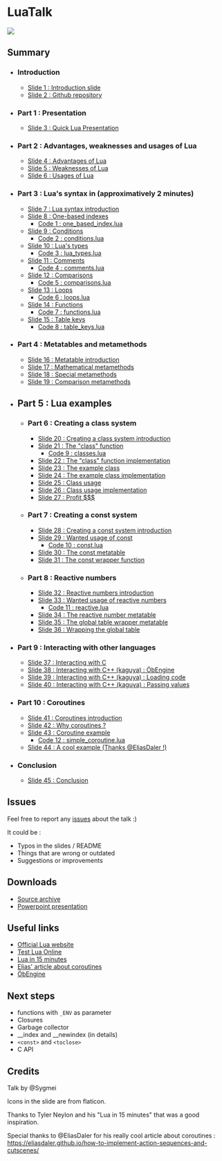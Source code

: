 # LuaTalk

![](https://raw.githubusercontent.com/Sygmei/LuaTalk/master/resources/banner.png)

## Summary

- ### Introduction
    - [Slide 1 : Introduction slide](https://raw.githubusercontent.com/Sygmei/LuaTalk/master/slides/Diapositive1.PNG)
    - [Slide 2 : Github repository](https://raw.githubusercontent.com/Sygmei/LuaTalk/master/slides/Diapositive2.PNG)
- ### Part 1 : Presentation
    - [Slide 3 : Quick Lua Presentation](https://raw.githubusercontent.com/Sygmei/LuaTalk/master/slides/Diapositive3.PNG)
- ### Part 2 : Advantages, weaknesses and usages of Lua
    - [Slide 4 : Advantages of Lua](https://raw.githubusercontent.com/Sygmei/LuaTalk/master/slides/Diapositive4.PNG)
    - [Slide 5 : Weaknesses of Lua](https://raw.githubusercontent.com/Sygmei/LuaTalk/master/slides/Diapositive5.PNG)
    - [Slide 6 : Usages of Lua](https://raw.githubusercontent.com/Sygmei/LuaTalk/master/slides/Diapositive6.PNG)
- ### Part 3 : Lua's syntax in (approximatively 2 minutes)
    - [Slide 7 : Lua syntax introduction](https://raw.githubusercontent.com/Sygmei/LuaTalk/master/slides/Diapositive7.PNG)
    - [Slide 8 : One-based indexes](https://raw.githubusercontent.com/Sygmei/LuaTalk/master/slides/Diapositive8.PNG)
        - [Code 1 : one_based_index.lua](https://raw.githubusercontent.com/Sygmei/LuaTalk/master/source/lua_in_2_minutes/one_based_index.lua)
    - [Slide 9 : Conditions](https://raw.githubusercontent.com/Sygmei/LuaTalk/master/slides/Diapositive9.PNG)
        - [Code 2 : conditions.lua](https://raw.githubusercontent.com/Sygmei/LuaTalk/master/source/lua_in_2_minutes/conditions.lua)
    - [Slide 10 : Lua's types](https://raw.githubusercontent.com/Sygmei/LuaTalk/master/slides/Diapositive10.PNG)
        - [Code 3 : lua_types.lua](https://raw.githubusercontent.com/Sygmei/LuaTalk/master/source/lua_in_2_minutes/lua_types.lua)
    - [Slide 11 : Comments](https://raw.githubusercontent.com/Sygmei/LuaTalk/master/slides/Diapositive11.PNG)
        - [Code 4 : comments.lua](https://raw.githubusercontent.com/Sygmei/LuaTalk/master/source/lua_in_2_minutes/comments.lua)
    - [Slide 12 : Comparisons](https://raw.githubusercontent.com/Sygmei/LuaTalk/master/slides/Diapositive12.PNG)
        - [Code 5 : comparisons.lua](https://raw.githubusercontent.com/Sygmei/LuaTalk/master/source/lua_in_2_minutes/comparisons.lua)
    - [Slide 13 : Loops](https://raw.githubusercontent.com/Sygmei/LuaTalk/master/slides/Diapositive13.PNG)
        - [Code 6 : loops.lua](https://raw.githubusercontent.com/Sygmei/LuaTalk/master/source/lua_in_2_minutes/loops.lua)
    - [Slide 14 : Functions](https://raw.githubusercontent.com/Sygmei/LuaTalk/master/slides/Diapositive14.PNG)
        - [Code 7 : functions.lua](https://raw.githubusercontent.com/Sygmei/LuaTalk/master/source/lua_in_2_minutes/functions.lua)
    - [Slide 15 : Table keys](https://raw.githubusercontent.com/Sygmei/LuaTalk/master/slides/Diapositive15.PNG)
        - [Code 8 : table_keys.lua](https://raw.githubusercontent.com/Sygmei/LuaTalk/master/source/lua_in_2_minutes/table_keys.lua)
- ### Part 4 : Metatables and metamethods
    - [Slide 16 : Metatable introduction](https://raw.githubusercontent.com/Sygmei/LuaTalk/master/slides/Diapositive16.PNG)
    - [Slide 17 : Mathematical metamethods](https://raw.githubusercontent.com/Sygmei/LuaTalk/master/slides/Diapositive17.PNG)
    - [Slide 18 : Special metamethods](https://raw.githubusercontent.com/Sygmei/LuaTalk/master/slides/Diapositive18.PNG)
    - [Slide 19 : Comparison metamethods](https://raw.githubusercontent.com/Sygmei/LuaTalk/master/slides/Diapositive19.PNG)
- ## Part 5 : Lua examples
    - ### Part 6 : Creating a class system
        - [Slide 20 : Creating a class system introduction](https://raw.githubusercontent.com/Sygmei/LuaTalk/master/slides/Diapositive20.PNG)
        - [Slide 21 : The "class" function](https://raw.githubusercontent.com/Sygmei/LuaTalk/master/slides/Diapositive21.PNG)
            - [Code 9 : classes.lua](https://raw.githubusercontent.com/Sygmei/LuaTalk/master/source/creating_a_class_system/classes.lua)
        - [Slide 22 : The "class" function implementation](https://raw.githubusercontent.com/Sygmei/LuaTalk/master/slides/Diapositive22.PNG)
        - [Slide 23 : The example class](https://raw.githubusercontent.com/Sygmei/LuaTalk/master/slides/Diapositive23.PNG)
        - [Slide 24 : The example class implementation](https://raw.githubusercontent.com/Sygmei/LuaTalk/master/slides/Diapositive24.PNG)
        - [Slide 25 : Class usage](https://raw.githubusercontent.com/Sygmei/LuaTalk/master/slides/Diapositive25.PNG)
        - [Slide 26 : Class usage implementation](https://raw.githubusercontent.com/Sygmei/LuaTalk/master/slides/Diapositive26.PNG)
        - [Slide 27 : Profit $$$](https://raw.githubusercontent.com/Sygmei/LuaTalk/master/slides/Diapositive27.PNG)
    - ### Part 7 : Creating a const system
        - [Slide 28 : Creating a const system introduction](https://raw.githubusercontent.com/Sygmei/LuaTalk/master/slides/Diapositive28.PNG)
        - [Slide 29 : Wanted usage of const](https://raw.githubusercontent.com/Sygmei/LuaTalk/master/slides/Diapositive29.PNG)
            - [Code 10 : const.lua](https://github.com/Sygmei/LuaTalk/blob/master/source/creating_a_const_system/const.lua)
        - [Slide 30 : The const metatable](https://raw.githubusercontent.com/Sygmei/LuaTalk/master/slides/Diapositive30.PNG)
        - [Slide 31 : The const wrapper function](https://raw.githubusercontent.com/Sygmei/LuaTalk/master/slides/Diapositive31.PNG)
    - ### Part 8 : Reactive numbers
        - [Slide 32 : Reactive numbers introduction](https://raw.githubusercontent.com/Sygmei/LuaTalk/master/slides/Diapositive32.PNG)
        - [Slide 33 : Wanted usage of reactive numbers](https://raw.githubusercontent.com/Sygmei/LuaTalk/master/slides/Diapositive33.PNG)
            - [Code 11 : reactive.lua](https://raw.githubusercontent.com/Sygmei/LuaTalk/master/source/creating_a_reactive_number_system/reactive.lua)
        - [Slide 34 : The reactive number metatable](https://raw.githubusercontent.com/Sygmei/LuaTalk/master/slides/Diapositive34.PNG)
        - [Slide 35 : The global table wrapper metatable](https://raw.githubusercontent.com/Sygmei/LuaTalk/master/slides/Diapositive35.PNG)
        - [Slide 36 : Wrapping the global table](https://raw.githubusercontent.com/Sygmei/LuaTalk/master/slides/Diapositive36.PNG)
- ### Part 9 : Interacting with other languages
    - [Slide 37 : Interacting with C](https://raw.githubusercontent.com/Sygmei/LuaTalk/master/slides/Diapositive37.PNG)
    - [Slide 38 : Interacting with C++ (kaguya) : ÖbEngine](https://raw.githubusercontent.com/Sygmei/LuaTalk/master/slides/Diapositive38.PNG)
    - [Slide 39 : Interacting with C++ (kaguya) : Loading code](https://raw.githubusercontent.com/Sygmei/LuaTalk/master/slides/Diapositive39.PNG)
    - [Slide 40 : Interacting with C++ (kaguya) : Passing values](https://raw.githubusercontent.com/Sygmei/LuaTalk/master/slides/Diapositive40.PNG)
- ### Part 10 : Coroutines
    - [Slide 41 : Coroutines introduction](https://raw.githubusercontent.com/Sygmei/LuaTalk/master/slides/Diapositive41.PNG)
    - [Slide 42 : Why coroutines ?](https://raw.githubusercontent.com/Sygmei/LuaTalk/master/slides/Diapositive42.PNG)
    - [Slide 43 : Coroutine example](https://raw.githubusercontent.com/Sygmei/LuaTalk/master/slides/Diapositive43.PNG)
        - [Code 12 : simple_coroutine.lua](https://raw.githubusercontent.com/Sygmei/LuaTalk/master/source/coroutines/simple_coroutine.lua)
    - [Slide 44 : A cool example (Thanks @EliasDaler !)](https://raw.githubusercontent.com/Sygmei/LuaTalk/master/slides/Diapositive44.PNG)
- ### Conclusion
    - [Slide 45 : Conclusion](https://raw.githubusercontent.com/Sygmei/LuaTalk/master/slides/Diapositive45.PNG)

## Issues

Feel free to report any [issues](https://github.com/Sygmei/LuaTalk/issues) about the talk :)

It could be :
- Typos in the slides / README
- Things that are wrong or outdated
- Suggestions or improvements

## Downloads

- [Source archive](https://raw.githubusercontent.com/Sygmei/LuaTalk/master/source/sources.zip)
- [Powerpoint presentation](https://raw.githubusercontent.com/Sygmei/LuaTalk/master/slides/presentation_lua_dark.pptx)

## Useful links

- [Official Lua website](https://www.lua.org/)
- [Test Lua Online](https://www.lua.org/demo.html)
- [Lua in 15 minutes](http://tylerneylon.com/a/learn-lua/)
- [Elias' article about coroutines](https://eliasdaler.github.io/how-to-implement-action-sequences-and-cutscenes/)
- [ÖbEngine](https://github.com/Sygmei/ObEngine)

## Next steps

- functions with `_ENV` as parameter
- Closures
- Garbage collector
- __index and __newindex (in details)
- `<const>` and `<toclose>`
- C API

## Credits

Talk by @Sygmei

Icons in the slide are from flaticon.

Thanks to Tyler Neylon and his "Lua in 15 minutes" that was a good inspiration.

Special thanks to @EliasDaler for his really cool article about coroutines : https://eliasdaler.github.io/how-to-implement-action-sequences-and-cutscenes/

